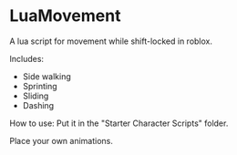 # LuaMovement

A lua script for movement while shift-locked in roblox.

Includes:
- Side walking
- Sprinting
- Sliding
- Dashing

How to use:
Put it in the "Starter Character Scripts" folder.

Place your own animations.
